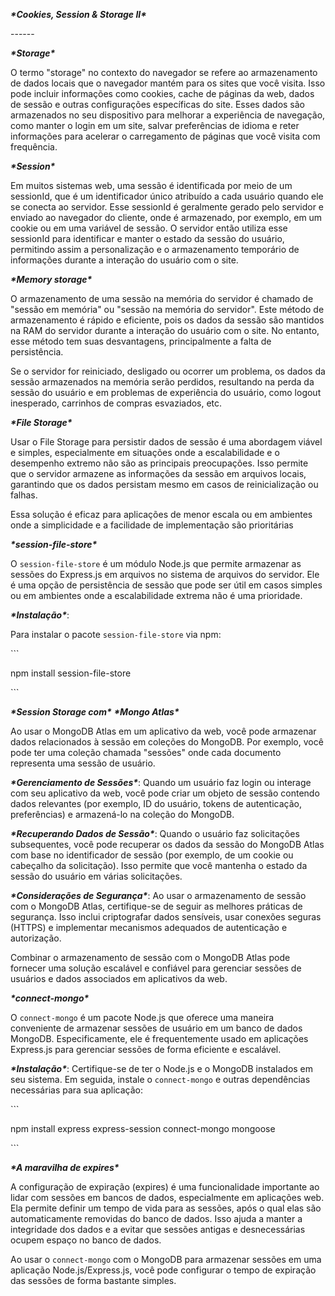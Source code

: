 ***\*Cookies, Session & Storage II\****

\------

***\*Storage\****

O termo "storage" no contexto do navegador se refere ao armazenamento de dados locais que o navegador mantém para os sites que você visita. Isso pode incluir informações como cookies, cache de páginas da web, dados de sessão e outras configurações específicas do site. Esses dados são armazenados no seu dispositivo para melhorar a experiência de navegação, como manter o login em um site, salvar preferências de idioma e reter informações para acelerar o carregamento de páginas que você visita com frequência.

***\*Session\****

Em muitos sistemas web, uma sessão é identificada por meio de um sessionId, que é um identificador único atribuído a cada usuário quando ele se conecta ao servidor. Esse sessionId é geralmente gerado pelo servidor e enviado ao navegador do cliente, onde é armazenado, por exemplo, em um cookie ou em uma variável de sessão. O servidor então utiliza esse sessionId para identificar e manter o estado da sessão do usuário, permitindo assim a personalização e o armazenamento temporário de informações durante a interação do usuário com o site.

***\*Memory storage\****

O armazenamento de uma sessão na memória do servidor é chamado de "sessão em memória" ou "sessão na memória do servidor". Este método de armazenamento é rápido e eficiente, pois os dados da sessão são mantidos na RAM do servidor durante a interação do usuário com o site. No entanto, esse método tem suas desvantagens, principalmente a falta de persistência.

Se o servidor for reiniciado, desligado ou ocorrer um problema, os dados da sessão armazenados na memória serão perdidos, resultando na perda da sessão do usuário e em problemas de experiência do usuário, como logout inesperado, carrinhos de compras esvaziados, etc.

***\*File Storage\****

Usar o File Storage para persistir dados de sessão é uma abordagem viável e simples, especialmente em situações onde a escalabilidade e o desempenho extremo não são as principais preocupações. Isso permite que o servidor armazene as informações da sessão em arquivos locais, garantindo que os dados persistam mesmo em casos de reinicialização ou falhas.

Essa solução é eficaz para aplicações de menor escala ou em ambientes onde a simplicidade e a facilidade de implementação são prioritárias

***\*session-file-store\****

O `session-file-store` é um módulo Node.js que permite armazenar as sessões do Express.js em arquivos no sistema de arquivos do servidor. Ele é uma opção de persistência de sessão que pode ser útil em casos simples ou em ambientes onde a escalabilidade extrema não é uma prioridade.

***\*Instalação\****:

Para instalar o pacote `session-file-store` via npm:

\```

npm install session-file-store

\```

***\*Session Storage com\**** ***\*Mongo Atlas\****

Ao usar o MongoDB Atlas em um aplicativo da web, você pode armazenar dados relacionados à sessão em coleções do MongoDB. Por exemplo, você pode ter uma coleção chamada "sessões" onde cada documento representa uma sessão de usuário.

***\*Gerenciamento de Sessões\****: Quando um usuário faz login ou interage com seu aplicativo da web, você pode criar um objeto de sessão contendo dados relevantes (por exemplo, ID do usuário, tokens de autenticação, preferências) e armazená-lo na coleção do MongoDB.

***\*Recuperando Dados de Sessão\****: Quando o usuário faz solicitações subsequentes, você pode recuperar os dados da sessão do MongoDB Atlas com base no identificador de sessão (por exemplo, de um cookie ou cabeçalho da solicitação). Isso permite que você mantenha o estado da sessão do usuário em várias solicitações.

***\*Considerações de Segurança\****: Ao usar o armazenamento de sessão com o MongoDB Atlas, certifique-se de seguir as melhores práticas de segurança. Isso inclui criptografar dados sensíveis, usar conexões seguras (HTTPS) e implementar mecanismos adequados de autenticação e autorização.

Combinar o armazenamento de sessão com o MongoDB Atlas pode fornecer uma solução escalável e confiável para gerenciar sessões de usuários e dados associados em aplicativos da web.

***\*connect-mongo\****

O `connect-mongo` é um pacote Node.js que oferece uma maneira conveniente de armazenar sessões de usuário em um banco de dados MongoDB. Especificamente, ele é frequentemente usado em aplicações Express.js para gerenciar sessões de forma eficiente e escalável.

***\*Instalação\****: Certifique-se de ter o Node.js e o MongoDB instalados em seu sistema. Em seguida, instale o `connect-mongo` e outras dependências necessárias para sua aplicação:

\```

npm install express express-session connect-mongo mongoose

\```

***\*A maravilha de expires\****

A configuração de expiração (expires) é uma funcionalidade importante ao lidar com sessões em bancos de dados, especialmente em aplicações web. Ela permite definir um tempo de vida para as sessões, após o qual elas são automaticamente removidas do banco de dados. Isso ajuda a manter a integridade dos dados e a evitar que sessões antigas e desnecessárias ocupem espaço no banco de dados.

Ao usar o `connect-mongo` com o MongoDB para armazenar sessões em uma aplicação Node.js/Express.js, você pode configurar o tempo de expiração das sessões de forma bastante simples.